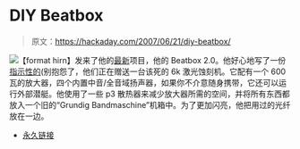 # DIY Beatbox

> 原文：<https://hackaday.com/2007/06/21/diy-beatbox/>

![](img/775a8c8efe05a01a0dd26b24016cb5d5.png)【format hirn】发来了他的[最新](http://www.formathirn.de/hacks.htm)项目，他的 Beatbox 2.0。他好心地写了一份[指示性的](http://www.instructables.com/id/EXTEHATF30S0ZVO/)(别抱怨了，他们正在赠送一台该死的 6k 激光蚀刻机。它配有一个 600 瓦的放大器，四个内置中音/全音域扬声器，如果你不介意随身携带，它还可以运行外部潜艇。他使用了一些 p3 散热器来减少放大器所需的空间，并将所有东西都放入一个旧的“Grundig Bandmaschine”机箱中。为了更加闪亮，他把用过的光纤放在一边。

*   [永久链接](http://www.formathirn.de/hacks.htm)